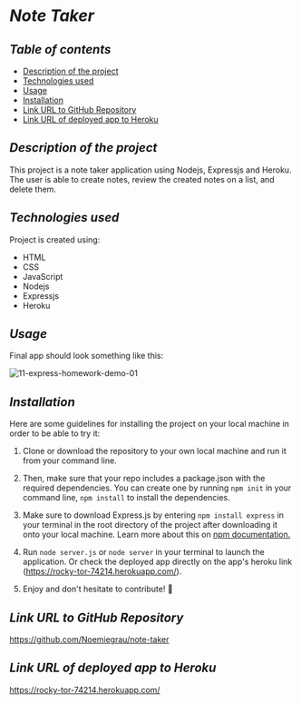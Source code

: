 # **_Note Taker_**

## **_Table of contents_**
* [Description of the project](#description-of-the-project)
* [Technologies used](#technologies-used)
* [Usage](#usage)
* [Installation](#installation)
* [Link URL to GitHub Repository](#link-URL-to-GitHub-repository)
* [Link URL of deployed app to Heroku](#link-URL-of-deployed-app-to-Heroku)

## **_Description of the project_**
This project is a note taker application using Nodejs, Expressjs and Heroku. The user is able to create notes, review the created notes on a list, and delete them.

## **_Technologies used_**
Project is created using:
* HTML
* CSS
* JavaScript
* Nodejs
* Expressjs
* Heroku

## **_Usage_**
Final app should look something like this:

![11-express-homework-demo-01](https://user-images.githubusercontent.com/78329298/116654157-74a4f900-a93d-11eb-87d9-0bbfbc6846a0.png)

## **_Installation_**
Here are some guidelines for installing the project on your local machine in order to be able to try it: 

1. Clone or download the repository to your own local machine and run it from your command line.

2. Then, make sure that your repo includes a package.json with the required dependencies. You can create one by running ```npm init``` in your command line, ```npm install``` to install the dependencies.

3. Make sure to download Express.js by entering ```npm install express``` in your terminal in the root directory of the project after downloading it onto your local machine. Learn more about this on [npm documentation.](https://www.npmjs.com/package/express)

4. Run ```node server.js``` or ```node server``` in your terminal to launch the application. Or check the deployed app directly on the app's heroku link (https://rocky-tor-74214.herokuapp.com/).

5. Enjoy and don't hesitate to contribute! 🙂

## **_Link URL to GitHub Repository_**
https://github.com/Noemiegrau/note-taker

## **_Link URL of deployed app to Heroku_**
https://rocky-tor-74214.herokuapp.com/
